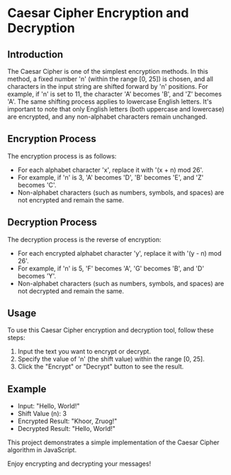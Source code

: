 # Caesar Cipher Encryption and Decryption

## Introduction
The Caesar Cipher is one of the simplest encryption methods. In this method, a fixed number 'n' (within the range [0, 25]) is chosen, and all characters in the input string are shifted forward by 'n' positions. For example, if 'n' is set to 11, the character 'A' becomes 'B', and 'Z' becomes 'A'. The same shifting process applies to lowercase English letters. It's important to note that only English letters (both uppercase and lowercase) are encrypted, and any non-alphabet characters remain unchanged.

## Encryption Process
The encryption process is as follows:
- For each alphabet character 'x', replace it with '(x + n) mod 26'.
- For example, if 'n' is 3, 'A' becomes 'D', 'B' becomes 'E', and 'Z' becomes 'C'.
- Non-alphabet characters (such as numbers, symbols, and spaces) are not encrypted and remain the same.

## Decryption Process
The decryption process is the reverse of encryption:
- For each encrypted alphabet character 'y', replace it with '(y - n) mod 26'.
- For example, if 'n' is 5, 'F' becomes 'A', 'G' becomes 'B', and 'D' becomes 'Y'.
- Non-alphabet characters (such as numbers, symbols, and spaces) are not decrypted and remain the same.

## Usage
To use this Caesar Cipher encryption and decryption tool, follow these steps:
1. Input the text you want to encrypt or decrypt.
2. Specify the value of 'n' (the shift value) within the range [0, 25].
3. Click the "Encrypt" or "Decrypt" button to see the result.

## Example
- Input: "Hello, World!"
- Shift Value (n): 3
- Encrypted Result: "Khoor, Zruog!"
- Decrypted Result: "Hello, World!"

This project demonstrates a simple implementation of the Caesar Cipher algorithm in JavaScript.

Enjoy encrypting and decrypting your messages!
